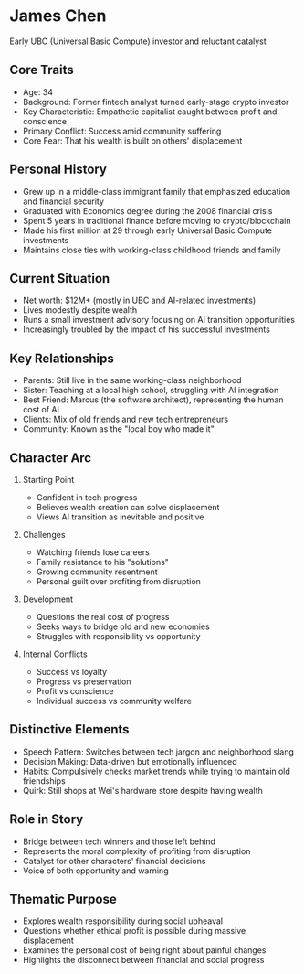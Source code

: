 # James Chen
Early UBC (Universal Basic Compute) investor and reluctant catalyst

## Core Traits
- Age: 34
- Background: Former fintech analyst turned early-stage crypto investor
- Key Characteristic: Empathetic capitalist caught between profit and conscience
- Primary Conflict: Success amid community suffering
- Core Fear: That his wealth is built on others' displacement

## Personal History
- Grew up in a middle-class immigrant family that emphasized education and financial security
- Graduated with Economics degree during the 2008 financial crisis
- Spent 5 years in traditional finance before moving to crypto/blockchain
- Made his first million at 29 through early Universal Basic Compute investments
- Maintains close ties with working-class childhood friends and family

## Current Situation
- Net worth: $12M+ (mostly in UBC and AI-related investments)
- Lives modestly despite wealth
- Runs a small investment advisory focusing on AI transition opportunities
- Increasingly troubled by the impact of his successful investments

## Key Relationships
- Parents: Still live in the same working-class neighborhood
- Sister: Teaching at a local high school, struggling with AI integration
- Best Friend: Marcus (the software architect), representing the human cost of AI
- Clients: Mix of old friends and new tech entrepreneurs
- Community: Known as the "local boy who made it"

## Character Arc
1. Starting Point
   - Confident in tech progress
   - Believes wealth creation can solve displacement
   - Views AI transition as inevitable and positive

2. Challenges
   - Watching friends lose careers
   - Family resistance to his "solutions"
   - Growing community resentment
   - Personal guilt over profiting from disruption

3. Development
   - Questions the real cost of progress
   - Seeks ways to bridge old and new economies
   - Struggles with responsibility vs opportunity

4. Internal Conflicts
   - Success vs loyalty
   - Progress vs preservation
   - Profit vs conscience
   - Individual success vs community welfare

## Distinctive Elements
- Speech Pattern: Switches between tech jargon and neighborhood slang
- Decision Making: Data-driven but emotionally influenced
- Habits: Compulsively checks market trends while trying to maintain old friendships
- Quirk: Still shops at Wei's hardware store despite having wealth

## Role in Story
- Bridge between tech winners and those left behind
- Represents the moral complexity of profiting from disruption
- Catalyst for other characters' financial decisions
- Voice of both opportunity and warning

## Thematic Purpose
- Explores wealth responsibility during social upheaval
- Questions whether ethical profit is possible during massive displacement
- Examines the personal cost of being right about painful changes
- Highlights the disconnect between financial and social progress
